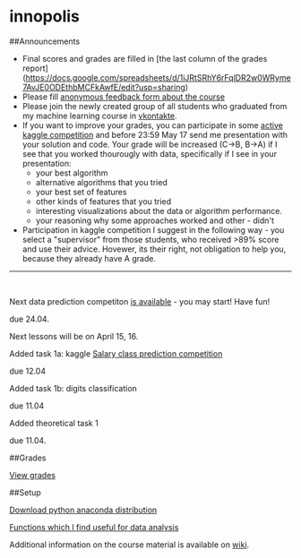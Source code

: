# innopolis

##Announcements

* Final scores and grades are filled in [the last column of the grades report] (https://docs.google.com/spreadsheets/d/1iJRtSRhY6rFqlDR2w0WRyme7AvJE0ODEthbMCFkAwfE/edit?usp=sharing)
* Please fill [anonymous feedback form about the course](https://docs.google.com/forms/d/1whqK0jbsp7fSLpXmyt1AtLFaPugczOBx_imuBVjFTaw/viewform)
* Please join the newly created group of all students who graduated from my machine learning course in [vkontakte](https://vk.com/ml_alumni).
* If you want to improve your grades, you can participate in some [active kaggle competition](https://www.kaggle.com/competitions) and before 23:59 May 17 send me presentation with your solution and code. Your grade will be increased (C->B, B->A) if I see that you worked thourougly with data, specifically if I see in your presentation:
  * your best algorithm
  * alternative algorithms that you tried
  * your best set of features
  * other kinds of features that you tried
  * interesting visualizations about the data or algorithm performance.
  * your reasoning why some approaches worked and other - didn't
* Participation in kaggle competition I suggest in the following way - you select a "supervisor" from those students, who received >89% score and use their advice. Hovewer, its their right, not obligation to help you, because they already have A grade.

---

<br>


Next data prediction competiton [is available](https://kaggle.com/join/salary_prediction_innopolis) - you may start! Have fun!

due 24.04.

Next lessons will be on April 15, 16.

Added task 1a: kaggle [Salary class prediction competition](https://inclass.kaggle.com/c/income-level-prediction)

due 12.04

Added task 1b: digits classification

due 11.04

Added theoretical task 1 

due 11.04.

##Grades

[View grades](https://docs.google.com/spreadsheets/d/1iJRtSRhY6rFqlDR2w0WRyme7AvJE0ODEthbMCFkAwfE/edit?usp=sharing)

##Setup

[Download python anaconda distribution](https://www.continuum.io/downloads)

[Functions which I find useful for data analysis](https://github.com/Apogentus/common)

Additional information on the course material is available on [wiki](https://github.com/Apogentus/innopolis/wiki).







